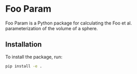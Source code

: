 # Foo Param

Foo Param is a Python package for calculating the Foo et al. parameterization of the volume of a sphere.

## Installation

To install the package, run:

```bash
pip install -e .
